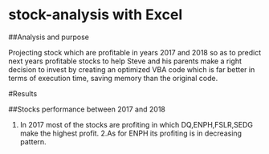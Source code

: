 # stock-analysis with Excel

##Analysis and purpose

Projecting stock which are profitable in years 2017 and 2018 so as to predict next years profitable stocks to help Steve and his parents make a right decision to invest by creating an optimized VBA code which is far better in terms of execution time, saving memory than the original code.

#Results

##Stocks performance between 2017 and 2018

1. In 2017 most of the stocks are profiting in which  DQ,ENPH,FSLR,SEDG make the highest profit.
2.As for ENPH its profiting is in decreasing pattern.


